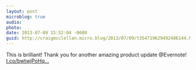 ```yaml
---
layout: post
microblog: true
audio: 
photo: 
date: 2013-07-09 15:52:04 -0600
guid: http://craigmcclellan.micro.blog/2013/07/09/t354719629492486144.html
---
```

This is brilliant! Thank you for another amazing product update @Evernote! [t.co/bwtwjPoHq...](http://t.co/bwtwjPoHqi)
